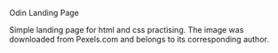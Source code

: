 Odin Landing Page

Simple landing page for html and css practising.
The image was downloaded from Pexels.com and belongs to its corresponding author.